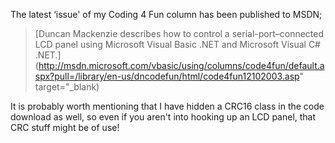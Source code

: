 The latest &#8216;issue' of my Coding 4 Fun column has been published to MSDN;

> [Duncan Mackenzie describes how to control a serial-port–connected LCD panel using Microsoft Visual Basic .NET and Microsoft Visual C# .NET.](http://msdn.microsoft.com/vbasic/using/columns/code4fun/default.aspx?pull=/library/en-us/dncodefun/html/code4fun12102003.asp" target="_blank)

It is probably worth mentioning that I have hidden a CRC16 class in the code download as well, so even if you aren't into hooking up an LCD panel, that CRC stuff might be of use!